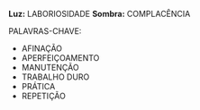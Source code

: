 **Luz:** LABORIOSIDADE
**Sombra:** COMPLACÊNCIA

PALAVRAS-CHAVE:
- AFINAÇÃO
- APERFEIÇOAMENTO
- MANUTENÇÃO
- TRABALHO DURO
- PRÁTICA
- REPETIÇÃO